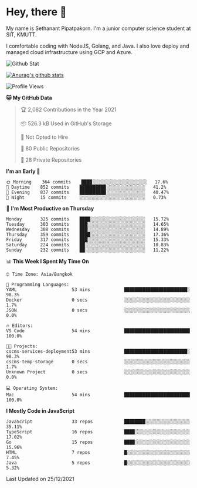 # Hey, there 🙌
My name is Sethanant Pipatpakorn. I'm a junior computer science student at SIT, KMUTT.

I comfortable coding with NodeJS, Golang, and Java. I also love deploy and managed cloud infrastructure using GCP and Azure.

![Github Stat](https://github-profile-summary-cards.vercel.app/api/cards/profile-details?username=thetkpark&theme=dracula)

[![Anurag's github stats](https://github-readme-stats.vercel.app/api?username=thetkpark&count_private=true&show_icons=true&theme=tokyonight)](https://github.com/anuraghazra/github-readme-stats)

<!--START_SECTION:waka-->
![Profile Views](http://img.shields.io/badge/Profile%20Views-0-blue)

**🐱 My GitHub Data** 

> 🏆 2,082 Contributions in the Year 2021
 > 
> 📦 526.3 kB Used in GitHub's Storage 
 > 
> 🚫 Not Opted to Hire
 > 
> 📜 80 Public Repositories 
 > 
> 🔑 28 Private Repositories  
 > 
**I'm an Early 🐤** 

```text
🌞 Morning    364 commits    ████░░░░░░░░░░░░░░░░░░░░░   17.6% 
🌆 Daytime    852 commits    ██████████░░░░░░░░░░░░░░░   41.2% 
🌃 Evening    837 commits    ██████████░░░░░░░░░░░░░░░   40.47% 
🌙 Night      15 commits     ░░░░░░░░░░░░░░░░░░░░░░░░░   0.73%

```
📅 **I'm Most Productive on Thursday** 

```text
Monday       325 commits    ████░░░░░░░░░░░░░░░░░░░░░   15.72% 
Tuesday      303 commits    ███░░░░░░░░░░░░░░░░░░░░░░   14.65% 
Wednesday    308 commits    ███░░░░░░░░░░░░░░░░░░░░░░   14.89% 
Thursday     359 commits    ████░░░░░░░░░░░░░░░░░░░░░   17.36% 
Friday       317 commits    ███░░░░░░░░░░░░░░░░░░░░░░   15.33% 
Saturday     224 commits    ██░░░░░░░░░░░░░░░░░░░░░░░   10.83% 
Sunday       232 commits    ██░░░░░░░░░░░░░░░░░░░░░░░   11.22%

```


📊 **This Week I Spent My Time On** 

```text
⌚︎ Time Zone: Asia/Bangkok

💬 Programming Languages: 
YAML                     53 mins             ████████████████████████░   98.3% 
Docker                   0 secs              ░░░░░░░░░░░░░░░░░░░░░░░░░   1.7% 
JSON                     0 secs              ░░░░░░░░░░░░░░░░░░░░░░░░░   0.0%

🔥 Editors: 
VS Code                  54 mins             █████████████████████████   100.0%

🐱‍💻 Projects: 
cscms-services-deployment53 mins             ████████████████████████░   98.3% 
cscms-temp-storage       0 secs              ░░░░░░░░░░░░░░░░░░░░░░░░░   1.7% 
Unknown Project          0 secs              ░░░░░░░░░░░░░░░░░░░░░░░░░   0.0%

💻 Operating System: 
Mac                      54 mins             █████████████████████████   100.0%

```

**I Mostly Code in JavaScript** 

```text
JavaScript               33 repos            ████████░░░░░░░░░░░░░░░░░   35.11% 
TypeScript               16 repos            ████░░░░░░░░░░░░░░░░░░░░░   17.02% 
Go                       15 repos            ████░░░░░░░░░░░░░░░░░░░░░   15.96% 
HTML                     7 repos             █░░░░░░░░░░░░░░░░░░░░░░░░   7.45% 
Java                     5 repos             █░░░░░░░░░░░░░░░░░░░░░░░░   5.32%

```



 Last Updated on 25/12/2021
<!--END_SECTION:waka-->

